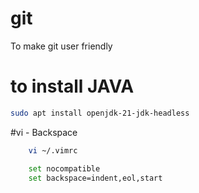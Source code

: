 # git
To make git user friendly
# to install JAVA
```bash
sudo apt install openjdk-21-jdk-headless
```

#vi - Backspace

```bash
    vi ~/.vimrc
```
```bash
    set nocompatible
    set backspace=indent,eol,start
```

